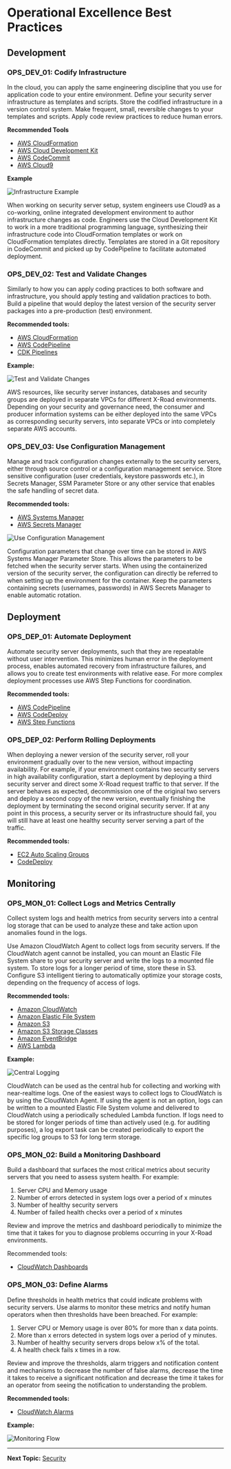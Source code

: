 # Operational Excellence Best Practices

## Development

### OPS_DEV_01: Codify Infrastructure

In the cloud, you can apply the same engineering discipline that you use for 
application code to your entire environment. Define your security server infrastructure
as templates and scripts. Store the codified infrastructure in a version control system.
Make frequent, small, reversible changes to your templates and scripts. Apply code review
practices to reduce human errors.

**Recommended Tools**
* [AWS CloudFormation](https://aws.amazon.com/cloudformation/)
* [AWS Cloud Development Kit](https://aws.amazon.com/cdk/)
* [AWS CodeCommit](https://aws.amazon.com/codecommit/)
* [AWS Cloud9](https://aws.amazon.com/cloud9/)

**Example**

![Infrastructure Example](img/ops-codify-infrastructure.png)

When working on security server setup, system engineers use Cloud9 as a co-working, online integrated development
environment to author infrastructure changes as code. Engineers use the Cloud Development Kit to work in a more
traditional programming language, synthesizing their infrastructure code into CloudFormation templates or work on 
CloudFormation templates directly. Templates are stored in a Git repository in CodeCommit and picked up by
CodePipeline to facilitate automated deployment.

### OPS_DEV_02: Test and Validate Changes

Similarly to how you can apply coding practices to both software and infrastructure, you 
should apply testing and validation practices to both. Build a pipeline that would deploy 
the latest version of the security server packages into a pre-production (test) environment.

**Recommended tools:**
* [AWS CloudFormation](https://aws.amazon.com/cloudformation/)
* [AWS CodePipeline](https://aws.amazon.com/codepipeline/)
* [CDK Pipelines](https://aws.amazon.com/blogs/developer/cdk-pipelines-continuous-delivery-for-aws-cdk-applications/)

**Example:**

![Test and Validate Changes](img/ops-test-validate-resources.png)

AWS resources, like security server instances, databases and security groups are deployed in separate VPCs for 
different X-Road environments. Depending on your security and governance need, the consumer and producer information
systems can be either deployed into the same VPCs as corresponding security servers, into separate VPCs or into 
completely separate AWS accounts.

### OPS_DEV_03: Use Configuration Management

Manage and track configuration changes externally to the security servers, either through source control or a 
configuration management service. Store sensitive configuration 
(user credentials, keystore passwords etc.), in Secrets Manager, SSM Parameter Store or any 
other service that enables the safe handling of secret data. 

**Recommended tools:**
* [AWS Systems Manager](https://aws.amazon.com/systems-manager/)
* [AWS Secrets Manager](https://aws.amazon.com/secrets-manager/)

![Use Configuration Management](img/ops-config-management.png)

Configuration parameters that change over time can be stored in AWS Systems Manager Parameter Store. This allows
the parameters to be fetched when the security server starts. When using the containerized version of the security
server, the configuration can directly be referred to when setting up the environment for the container. Keep the
parameters containing secrets (usernames, passwords) in AWS Secrets Manager to enable automatic rotation. 

## Deployment

### OPS_DEP_01: Automate Deployment

Automate security server deployments, such that they are repeatable without user intervention. 
This minimizes human error in the deployment process, enables automated recovery from infrastructure
failures, and allows you to create test environments with relative ease. For more complex deployment processes use 
AWS Step Functions for coordination.

**Recommended tools:**
* [AWS CodePipeline](https://aws.amazon.com/codepipeline/)
* [AWS CodeDeploy](https://aws.amazon.com/codedeploy/)
* [AWS Step Functions](https://aws.amazon.com/step-functions/)

### OPS_DEP_02: Perform Rolling Deployments

When deploying a newer version of the security server, roll your environment gradually over to 
the new version, without impacting availability. For example, if your environment contains two
security servers in high availability configuration, start a deployment by deploying a third 
security server and direct some X-Road request traffic to that server. If the server
behaves as expected, decommission one of the original two servers and deploy a second copy 
of the new version, eventually finishing the deployment by terminating the second original 
security server. If at any point in this process, a security server or its infrastructure should 
fail, you will still have at least one healthy security server serving a part of the traffic.

**Recommended tools:**
* [EC2 Auto Scaling Groups](https://docs.aws.amazon.com/autoscaling/ec2/userguide/AutoScalingGroup.html)
* [CodeDeploy](https://aws.amazon.com/codedeploy/)

## Monitoring

### OPS_MON_01: Collect Logs and Metrics Centrally
 
Collect system logs and health metrics from security servers into a central log storage that 
can be used to analyze these and take action upon anomalies found in the logs.

Use Amazon CloudWatch Agent to collect logs from security servers. If the CloudWatch agent cannot be installed,
you can mount an Elastic File System share to your security server and write the logs to a mounted file system.
To store logs for a longer period of time, store these in S3. Configure S3 intelligent tiering to automatically
optimize your storage costs, depending on the frequency of access of logs.

**Recommended tools:**
* [Amazon CloudWatch](https://aws.amazon.com/cloudwatch/)
* [Amazon Elastic File System](https://aws.amazon.com/efs/)
* [Amazon S3](https://aws.amazon.com/s3/)
* [Amazon S3 Storage Classes](https://aws.amazon.com/s3/storage-classes/)
* [Amazon EventBridge](https://aws.amazon.com/eventbridge/)
* [AWS Lambda](https://aws.amazon.com/lambda/)

**Example:**

![Central Logging](img/ops-central-logging.png)

CloudWatch can be used as the central hub for collecting and working with near-realtime logs. One of the easiest ways
to collect logs to CloudWatch is by using the CloudWatch Agent. If using the agent is not an option, logs can be 
written to a mounted Elastic File System volume and delivered to CloudWatch using a periodically scheduled Lambda
function. If logs need to be stored for longer periods of time than actively used (e.g. for auditing purposes), a log
export task can be created periodically to export the specific log groups to S3 for long term storage.

### OPS_MON_02: Build a Monitoring Dashboard

Build a dashboard that surfaces the most critical metrics about security servers that you need
to assess system health. For example:
1. Server CPU and Memory usage
2. Number of errors detected in system logs over a period of x minutes
3. Number of healthy security servers
4. Number of failed health checks over a period of x minutes

Review and improve the metrics and dashboard periodically to minimize the time that it takes for you 
to diagnose problems occurring in your X-Road environments.

Recommended tools:
* [CloudWatch Dashboards](https://docs.aws.amazon.com/AmazonCloudWatch/latest/monitoring/CloudWatch_Dashboards.html)

### OPS_MON_03: Define Alarms

Define thresholds in health metrics that could indicate problems with security servers.
Use alarms to monitor these metrics and notify human operators when then thresholds have been
breached. For example:
1. Server CPU or Memory usage is over 80% for more than x data points.
2. More than x errors detected in system logs over a period of y minutes.
3. Number of healthy security servers drops below x% of the total.
4. A health check fails x times in a row.

Review and improve the thresholds, alarm triggers and notification content and mechanisms to 
decrease the number of false alarms, decrease the time it takes to receive a significant 
notification and decrease the time it takes for an operator from seeing the notification to
understanding the problem.

**Recommended tools:**
* [CloudWatch Alarms](https://docs.aws.amazon.com/AmazonCloudWatch/latest/monitoring/AlarmThatSendsEmail.html)

**Example:**

![Monitoring Flow](img/ops-monitoring.png)

---
**Next Topic:** [Security](security.md)
